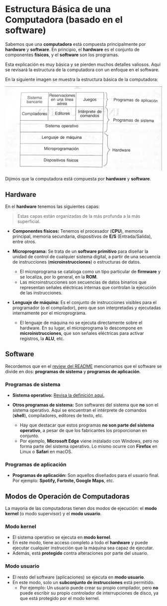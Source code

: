 # Estructura Básica de una Computadora (basado en el software)

Sabemos que una **computadora** está compuesta principalmente por **hardware** y **software**. En principio, el **hardware** es el conjunto de componentes **físicos**, y el **software** son los programas.

Esta explicación es muy básica y se pierden muchos detalles valiosos. Aquí se revisará la estructura de la computadora con un enfoque en el software.

En la siguiente imagen se muestra la estructura básica de la computadora:

![Estructura básica de una computadora](../../extras/basic-structure.jpg)

Dijimos que la computadora está compuesta por **hardware** y **software**.

## Hardware

En el **hardware** tenemos las siguientes capas:

> Estas capas están organizadas de la más profunda a la más superficial.

- **Componentes físicos:** Tenemos el procesador (**CPU**), memoria principal, memoria secundaria, dispositivos de **E/S** (Entrada/Salida), entre otros.

- **Microprograma:** Se trata de un **software primitivo** para diseñar la unidad de control de cualquier sistema digital, a partir de una secuencia de instrucciones (**microinstrucciones**) o estructuras de datos.

    - El microprograma se cataloga como un tipo particular de **firmware** y se localiza, por lo general, en la **ROM**.
    - Las microinstrucciones son secuencias de datos binarios que representan señales eléctricas internas que controlan la ejecución de las instrucciones.

- **Lenguaje de máquina:** Es el conjunto de instrucciones visibles para el programador (o el compilador), pero que son interpretadas y ejecutadas internamente por el microprograma.

    - El lenguaje de máquina no se ejecuta directamente sobre el hardware. En su lugar, el microprograma lo descompone en **microinstrucciones**, que son señales eléctricas para activar registros, la **ALU**, etc.

## Software

Recordemos que en el [review del README](../../README.md) mencionamos que el software se divide en dos: **programas de sistema** y **programas de aplicación**.

### Programas de sistema

- **Sistema operativo:** [Revisa la definición aquí.](F01-Definicion.md)

- **Otros programas de sistema:** Son softwares del sistema que **no** son el sistema operativo. Aquí se encuentran el intérprete de comandos (**shell**), compiladores, editores de texto, etc.

    - Hay que destacar que estos programas **no son parte del sistema operativo**, a pesar de que los fabricantes los proporcionan en conjunto.
    - Por ejemplo, **Microsoft Edge** viene instalado con Windows, pero no forma parte del sistema operativo. Lo mismo ocurre con **Firefox** en Linux o **Safari** en macOS.

### Programas de aplicación

- **Programas de aplicación:** Son aquellos diseñados para el usuario final. Por ejemplo: **Spotify, Fortnite, Google Maps**, etc.

## Modos de Operación de Computadoras

La mayoría de las computadoras tienen dos modos de ejecución: el **modo kernel** (o modo supervisor) y el **modo usuario**.

### Modo kernel

- El sistema operativo se ejecuta en **modo kernel**.
- En este modo, tiene acceso completo a todo el **hardware** y puede ejecutar cualquier instrucción que la máquina sea capaz de ejecutar.
- Además, está **protegido** contra alteraciones por parte del usuario.

### Modo usuario

- El resto del software (aplicaciones) se ejecuta en **modo usuario**.
- En este modo, solo un **subconjunto de instrucciones** está permitido.
    - Por ejemplo: Un usuario puede crear su propio compilador, pero **no** puede escribir su propio controlador de interrupciones de disco, ya que está protegido por el modo kernel.